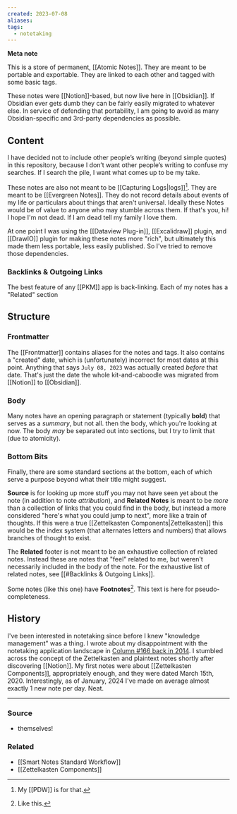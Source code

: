 ```yaml
---
created: 2023-07-08
aliases: 
tags:
  - notetaking
---
```

**Meta note**

This is a store of permanent, [[Atomic Notes]]. They are meant to be portable and exportable. They are linked to each other and tagged with some basic tags.

These notes were [[Notion]]-based, but now live here in [[Obsidian]]. If Obsidian ever gets dumb they can be fairly easily migrated to whatever else. In service of defending that portability, I am going to avoid as many Obsidian-specific and 3rd-party dependencies as possible.

## Content

I have decided not to include other people’s writing (beyond simple quotes) in this repository, because I don’t want other people’s writing to confuse my searches. If I search the pile, I want what comes up to be my take. 

These notes are also not meant to be [[Capturing Logs|logs]][^1]. They are meant to be [[Evergreen Notes]]. They do not record details about events of my life or particulars about things that aren't universal. Ideally these Notes would be of value to anyone who may stumble across them. If that's you, hi! I hope I'm not dead. If I am dead tell my family I love them.

At one point I was using the [[Dataview Plug-in]], [[Excalidraw]] plugin, and [[DrawIO]] plugin for making these notes more "rich", but ultimately this made them less portable, less easily published. So I've tried to remove those dependencies.
### Backlinks & Outgoing Links
The best feature of any [[PKM]] app is back-linking. Each of my notes has a "Related" section

## Structure

### Frontmatter
The [[Frontmatter]] contains aliases for the notes and tags. It also contains a "created" date, which is (unfortunately) incorrect for most dates at this point. Anything that says `July 08, 2023` was actually created *before* that date. That's just the date the whole kit-and-caboodle was migrated from [[Notion]] to [[Obsidian]].

### Body
Many notes have an opening paragraph or statement (typically **bold**) that serves as a *summary*, but not all.  then the body, which you're looking at now. The body *may* be separated out into sections, but I try to limit that (due to atomicity). 

### Bottom Bits
Finally, there are some standard sections at the bottom, each of which serve a purpose beyond what their title might suggest. 

**Source** is for looking up more stuff you may not have seen yet about the note (in addition to note *attribution*), and **Related Notes** is meant to be *more* than a collection of links that you could find in the body, but instead a more considered "here's what you could jump to next", more like a train of thoughts. If this were a true [[Zettelkasten Components|Zettelkasten]] this would be the index system (that alternates letters and numbers) that allows branches of thought to exist.

The **Related** footer is not meant to be an exhaustive collection of related notes. Instead these are notes that "feel" related to me, but weren't necessarily included in the body of the note. For the exhaustive list of related notes, see [[#Backlinks & Outgoing Links]].

Some notes (like this one) have **Footnotes**[^2]. This text is here for pseudo-completeness.

[^1]:My [[PDW]] is for that.
[^2]:Like this.

## History

I've been interested in notetaking since before I knew "knowledge management" was a thing. I wrote about my disappointment with the notetaking application landscape in [Column #166 back in 2014](https://aarongilly.com/166/). I stumbled across the concept of the Zettelkasten and plaintext notes shortly after discovering [[Notion]]. My first notes were about [[Zettelkasten Components]], appropriately enough, and they were dated March 15th, 2020. Interestingly, as of January, 2024 I've made on average almost exactly 1 new note per day. Neat.

****
### Source
- themselves!

### Related
- [[Smart Notes Standard Workflow]]
- [[Zettelkasten Components]]